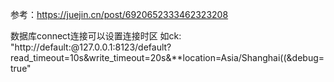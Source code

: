 参考：https://juejin.cn/post/6920652333462323208

数据库connect连接可以设置连接时区
如ck: "http://default:@127.0.0.1:8123/default?read_timeout=10s&write_timeout=20s&**location=Asia/Shanghai((&debug=true" 